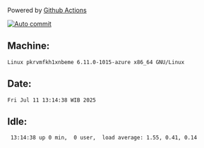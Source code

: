 Powered by [Github Actions](https://github.com/features/actions)

[![Auto commit](https://github.com/hiage/workstation/workflows/Auto%20commit/badge.svg)](https://github.com/hiage/workstation/actions?query=workflow%3A%22Auto+commit%22)

## Machine:
```
Linux pkrvmfkh1xnbeme 6.11.0-1015-azure x86_64 GNU/Linux
```
## Date:
```
Fri Jul 11 13:14:38 WIB 2025
```
## Idle:
```
 13:14:38 up 0 min,  0 user,  load average: 1.55, 0.41, 0.14
```
